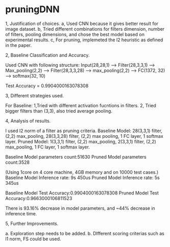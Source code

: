 # pruningDNN
1, Justification of choices.
a, Used CNN because it gives better result for image dataset.
b, Tried different combinations for filters dimension, number of filters, pooling dimensions, and chose the best model based on experimental results.
c, For pruning, implemeted the l2 heuristic as defined in the paper.

2, Baseline Classification and Accuracy.

Used CNN with following structure:
Input(28,28,1) --> Filter(28,3,3,1) --> Max_pooling(2,2) --> Filter(28,3,3,28) --> max_pooling(2,2) --> FC(1372, 32) --> softmax(32, 10)


Test Accuracy = 0.9904000163078308

3, Different strategies used.

For Baseline: 1,Tried with different activation fucntions in filters. 
2, Tried bigger filters than (3,3), also tried average pooling.


4, Analysis of results.

I used l2 norm of a filter as pruning criteria.
Baseline Model: 28(3,3,1) filter, (2,2) max_pooling, 28(3,3,28) filter, (2,2) max pooling, 1 FC layer, 1 softmax layer. 
Pruned Model: 1(3,3,1) filter, (2,2) max_pooling, 2(3,3,1) filter, (2,2) max_pooling, 1 FC layer, 1 softmax layer. 

Baseline Model parameters count:51630
Pruned Model parameters count:3528

(Using 1core on 4 core machine, 4GB memory and on 10000 test cases.)
Baseline Model Inference rate: 9s 450us
Pruned Model Inference rate: 5s 345us

Baseline Model Test Accuracy:0.9904000163078308
Pruned Model Test Accuracy:0.9663000106811523


There is 93.16% decrease in model parameters, and ~44% decrease in inference time. 


5, Further Improvements.

a. Exploration step needs to be added.
b. DIfferent scoring criterias such as l1 norm, FS could be used.

